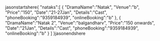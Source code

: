 jasonstartshere{
   "nataks":[
      {
         "DramaName":"Natak",
         "Venue":"b",
         "Price":"150",
         "Date":"21-27Jan",
         "Details":"Cast",
         "phoneBooking":"9359184939",
         "onlineBooking":"b"
      },
      {
         "DramaName":"Natak 2",
         "Venue":"balgandharv",
         "Price":"150 onwards",
         "Date":"21Jan",
         "Details":"Cast",
         "phoneBooking":"9359184939",
         "onlineBooking":"b"
      }
   ]
}jasonendshere

